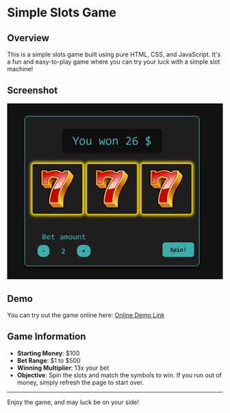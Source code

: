 # Simple Slots Game

## Overview
This is a simple slots game built using pure HTML, CSS, and JavaScript. It's a fun and easy-to-play game where you can try your luck with a simple slot machine!

## Screenshot
![Gameplay Screenshot](gameplay.jpg)

## Demo
You can try out the game online here: [Online Demo Link](https://sikec.cz/jakubsdf/slots/)

## Game Information
- **Starting Money**: $100
- **Bet Range**: $1 to $500
- **Winning Multiplier**: 13x your bet
- **Objective**: Spin the slots and match the symbols to win. If you run out of money, simply refresh the page to start over.

---

Enjoy the game, and may luck be on your side!
